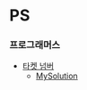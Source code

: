# PS  
### 프로그래머스  
* [타켓 넘버](https://programmers.co.kr/learn/courses/30/lessons/43165)
    * [MySolution](programmers/target_number/README.md)     
